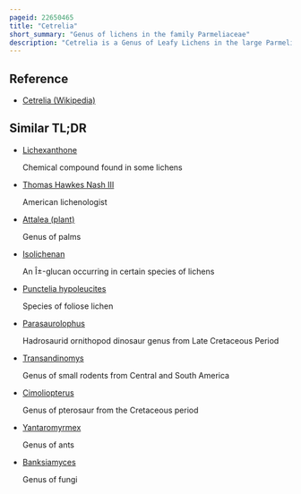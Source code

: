 ```yaml
---
pageid: 22650465
title: "Cetrelia"
short_summary: "Genus of lichens in the family Parmeliaceae"
description: "Cetrelia is a Genus of Leafy Lichens in the large Parmeliaceae Family. They are commonly known as Sea-Storm lichens presumably as the wavy Appearance of their Lobes. The Name of the Genus circumscribed by the Husband and Wife Lichenologists william and chicita Culberson in 1968 Alludes to the former Place of these Species in the Genera Cetraria and Parmelia."
---
```


## Reference

- [Cetrelia (Wikipedia)](https://en.wikipedia.org/?curid=22650465)

## Similar TL;DR

- [Lichexanthone](/tldr/en/lichexanthone)

  Chemical compound found in some lichens

- [Thomas Hawkes Nash III](/tldr/en/thomas-hawkes-nash-iii)

  American lichenologist

- [Attalea (plant)](/tldr/en/attalea-plant)

  Genus of palms

- [Isolichenan](/tldr/en/isolichenan)

  An Î±-glucan occurring in certain species of lichens

- [Punctelia hypoleucites](/tldr/en/punctelia-hypoleucites)

  Species of foliose lichen

- [Parasaurolophus](/tldr/en/parasaurolophus)

  Hadrosaurid ornithopod dinosaur genus from Late Cretaceous Period

- [Transandinomys](/tldr/en/transandinomys)

  Genus of small rodents from Central and South America

- [Cimoliopterus](/tldr/en/cimoliopterus)

  Genus of pterosaur from the Cretaceous period

- [Yantaromyrmex](/tldr/en/yantaromyrmex)

  Genus of ants

- [Banksiamyces](/tldr/en/banksiamyces)

  Genus of fungi
